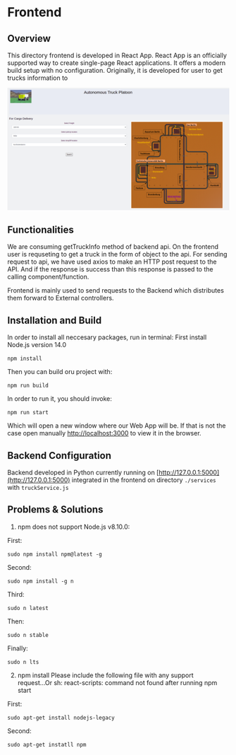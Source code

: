 # Frontend 

## Overview
This directory frontend is developed in React App. React App is an officially supported way to create single-page React applications. It offers a modern build setup with no configuration.  Originally, it is developed for user to get trucks information to  

![](images/frontend.png)

## Functionalities

We are consuming getTruckInfo method of backend api. On the frontend user is requseting to get a truck in the form of object to the api. For sending request to api, we have used axios to make an HTTP post request to the API. And if the response is success than this response is passed to the calling component/function. 

Frontend is mainly used to send requests to the Backend which distributes them forward to External controllers.

## Installation and Build

In order to install all neccesary packages, run in terminal:
First install Node.js version 14.0

	npm install

Then you can build oru project with:

	npm run build

In order to run it, you should invoke:
	
	npm run start

Which will open a new window where our Web App will be. 
If that is not the case open manually [http://localhost:3000](http://localhost:3000) to view it in the browser.

## Backend  Configuration
Backend developed in Python currently running on  [http://127.0.0.1:5000](http://127.0.0.1:5000) integrated in the frontend on directory `./services` with `truckService.js`

## Problems & Solutions

1. npm does not support Node.js v8.10.0:

First:

	sudo npm install npm@latest -g

Second:

	sudo npm install -g n

Third:

	sudo n latest

Then:

	sudo n stable

Finally:

	sudo n lts

2. npm install Please include the following file with any support request...Or sh: react-scripts: command not found after running npm start

First:

	sudo apt-get install nodejs-legacy

Second:

	sudo apt-get instatll npm
